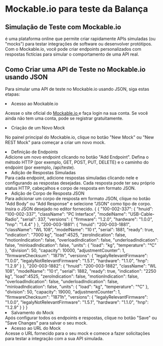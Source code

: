 # Mockable.io para teste da Balança

## Simulação de Teste com Mockable.io
é uma plataforma online que permite criar rapidamente 
APIs simuladas (ou "mocks") para testar integrações de 
software ou desenvolver protótipos. Com o Mockable.io, você 
pode criar endpoints personalizados com respostas fictícias para 
simular o comportamento de uma API real.



## Como Criar uma API de Teste no Mockable.io usando JSON

Para simular uma API de teste no Mockable.io usando JSON, siga estas etapas:

<list type="decimal" start="1">
<li>  Acesso ao Mockable.io </li>
</list>
 <p>Acesse o site oficial do <a href="https://www.mockable.io/" > Mockable.io </a>
e faça login na sua conta. Se você ainda não tem uma conta, pode se registrar gratuitamente.</p>


<list type="decimal" start="2">
<li>  Criação de um Novo Mock
 </li>
</list>
 <p>No painel principal do Mockable.io, clique no botão "New Mock" ou "New REST Mock" para começar a criar um novo mock.</p>



<list type="decimal" start="3">
<li> Definição de Endpoints
</li>
</list>
Adicione um novo endpoint clicando no botão "Add Endpoint". Defina o método HTTP (por exemplo, GET, POST, PUT, DELETE) e o caminho do endpoint (por exemplo, /api/teste).

<list type="decimal" start="4">
<li> Adição de Respostas Simuladas
</li>
</list>
Para cada endpoint, adicione respostas simuladas clicando nele e configurando as respostas desejadas. Cada resposta pode ter seu próprio status HTTP, cabeçalhos e corpo de resposta em formato JSON.


<list type="decimal" start="5">
<li> Adição de Corpo de Resposta JSON
</li>
</list>
Para adicionar um corpo de resposta em formato JSON, clique no botão "Add Body" ou "Add Response" e selecione "JSON" como tipo de corpo. Insira o JSON desejado no editor fornecido.



<sample >
{
{
    "100-002-337": {
        "hnuid": "100-002-337",
        "className": "PC Interface",
        "modelName": "USB-Cable-Radio",
        "serial": 337,
        "versions": {
            "firmware": "1.2.0",
            "hardware": "1.0.0",
            "hnp": "1.4.4"
        }
    },
    "200-003-1881": {
        "hnuid": "200-003-1881",
        "className": "WL 108",
        "modelName": "10 t",
        "serial": 1881,
        "ready": true,
        "indication": "7000 kg",
        "load":4525,
        "zeroIndication": false,
        "motionIndication": false,
        "overloadIndication": false,
        "underloadIndication": false,
        "minloadIndication": false,
        "units": {
            "load": "kg",
            "temperature": "°C"
        },
        "division": 50,
        "capacity": 10000,
        "adjustmentCounter": 1,
        "firmwareChecksum": "1871h",
        "versions": {
            "legalyRelevantFirmware": "1.0.0",
            "legalyNotRelevantFirmware": "1.5.1",
            "hardware": "1.1.0",
            "hnp": "1.2.9"
        }
    },
    "200-003-1882": {
        "hnuid": "200-003-1882",
        "className": "WL 108",
        "modelName": "10 t",
        "serial": 1882,
        "ready": true,
        "indication": "2250 kg",
        "load":4525,
        "zeroIndication": false,
        "motionIndication": false,
        "overloadIndication": false,
        "underloadIndication": false,
        "minloadIndication": false,
        "units": {
            "load": "kg",
            "temperature": "°C"
        },
        "division": 50,
        "capacity": 19000,
        "adjustmentCounter": 1,
        "firmwareChecksum": "1871h",
        "versions": {
            "legalyRelevantFirmware": "1.0.0",
            "legalyNotRelevantFirmware": "1.5.1",
            "hardware": "1.1.0",
            "hnp": "1.2.9"
        }
} 
}

</sample>

<list type="decimal" start="6">
<li> Salvamento do Mock
</li>
</list>
Após configurar todos os endpoints e respostas, clique no botão "Save" ou "Save Changes" para salvar o seu mock.

<list type="decimal" start="7">
<li> Acesso ao URL do Mock
</li>
</list>
Acesse o URL fornecido para o seu mock e comece a fazer solicitações para testar a integração com a sua API simulada.
